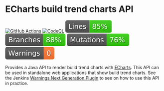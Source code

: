 # ECharts build trend charts API

[![GitHub Actions](https://github.com/uhafner/echarts-build-trends/workflows/GitHub%20CI/badge.svg)](https://github.com/uhafner/echarts-build-trends/actions)
[![CodeQL](https://github.com/uhafner/echarts-build-trends/workflows/CodeQL/badge.svg)](https://github.com/uhafner/echarts-build-trends/actions/workflows/codeql.yml)
[![Line Coverage](https://raw.githubusercontent.com/uhafner/echarts-build-trends/main/badges/line-coverage.svg)](https://github.com/uhafner/echarts-build-trends/actions/workflows/quality-monitor-comment.yml)
[![Branch Coverage](https://raw.githubusercontent.com/uhafner/echarts-build-trends/main/badges/branch-coverage.svg)](https://github.com/uhafner/echarts-build-trends/actions/workflows/quality-monitor-comment.yml)
[![Mutation Coverage](https://raw.githubusercontent.com/uhafner/echarts-build-trends/main/badges/mutation-coverage.svg)](https://github.com/uhafner/echarts-build-trends/actions/workflows/quality-monitor-comment.yml)
[![Warnings](https://raw.githubusercontent.com/uhafner/echarts-build-trends/main/badges/warnings.svg)](https://github.com/uhafner/echarts-build-trends/actions/workflows/ci.yml)

Provides a Java API to render build trend charts with [ECharts](https://echarts.apache.org/en/index.html).
This API can be used in standalone web applications that show build trend charts. See the 
Jenkins [Warnings Next Generation Plugin](https://github.com/jenkinsci/warnings-ng-plugin) to see on how to use this API
in practice. 
 
